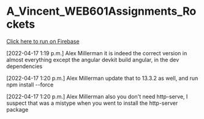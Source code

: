 # A_Vincent_WEB601Assignments_Rockets


[Click here to run on Firebase](https://abhishekvincentrockets.web.app/)


[2022-04-17 1:19 p.m.] Alex Millerman
it is indeed the correct version in almost everything except the angular devkit build angular, in the dev dependencies

[2022-04-17 1:20 p.m.] Alex Millerman
update that to 13.3.2 as well, and run npm install --force

[2022-04-17 1:20 p.m.] Alex Millerman
also you don't need http-serve, I suspect that was a mistype when you went to install the http-server package

